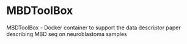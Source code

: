 # MBDToolBox
MBDToolBox - Docker container to support the data descriptor paper describing MBD seq on neuroblastoma samples
